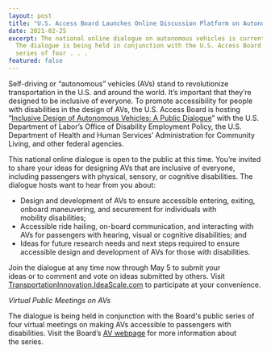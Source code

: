 ```yaml
---
layout: post
title: "U.S. Access Board Launches Online Discussion Platform on Autonomous Vehicles "
date: 2021-02-25
excerpt: The national online dialogue on autonomous vehicles is currently open.
  The dialogue is being held in conjunction with the U.S. Access Board's public
  series of four . . .
featured: false
---
```

Self-driving or “autonomous” vehicles (AVs) stand to revolutionize transportation in the U.S. and around the world. It’s important that they’re designed to be inclusive of everyone. To promote accessibility for people with disabilities in the design of AVs, the U.S. Access Board is hosting “[Inclusive Design of Autonomous Vehicles: A Public Dialogue](https://transportationinnovation.ideascale.com/a/index#active-dialogues%22%20HYPERLINK%20%22https://transportationinnovation.ideascale.com/a/index#active-dialogues)” with the U.S. Department of Labor’s Office of Disability Employment Policy, the U.S. Department of Health and Human Services’ Administration for Community Living, and other federal agencies. 

This national online dialogue is open to the public at this time. You’re invited to share your ideas for designing AVs that are inclusive of everyone, including passengers with physical, sensory, or cognitive disabilities. The dialogue hosts want to hear from you about: 

* Design and development of AVs to ensure accessible entering, exiting, onboard maneuvering, and securement for individuals with mobility disabilities; 
* Accessible ride hailing, on-board communication, and interacting with AVs for passengers with hearing, visual or cognitive disabilities; and 
* Ideas for future research needs and next steps required to ensure accessible design and development of AVs for those with disabilities.  

Join the dialogue at any time now through May 5 to submit your ideas or to comment and vote on ideas submitted by others. Visit [TransportationInnovation.IdeaScale.com](https://transportationinnovation.ideascale.com/) to participate at your convenience. 

*Virtual Public Meetings on AVs* 

The dialogue is being held in conjunction with the Board's public series of four virtual meetings on making AVs accessible to passengers with disabilities. Visit the Board’s [AV webpage](https://www.access-board.gov/av/) for more information about the series.